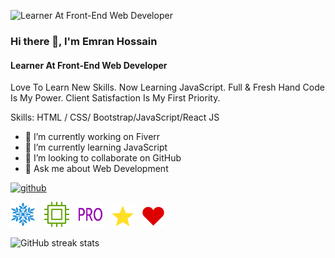 ![Learner At Front-End Web Developer](https://scontent.fdac13-1.fna.fbcdn.net/v/t39.30808-6/431821125_387862254184861_83837010414317855_n.jpg?stp=dst-jpg_p720x720&_nc_cat=100&ccb=1-7&_nc_sid=5f2048&_nc_eui2=AeFQZ9596eeouEE2sMH_OdphWnXR8nbDg-5addHydsOD7rurwUQKA0touiqCyYbzi8wL4VFJqSnhPOjTv78pCvd2&_nc_ohc=FG93KJFyA4MAX8lHzxG&_nc_ht=scontent.fdac13-1.fna&oh=00_AfBDFJXE99yYB3MMoVBWAumev0bmaqWQxROZu1IyLqffZg&oe=65FC792A)
### Hi there 👋, I'm Emran Hossain
#### Learner At Front-End Web Developer

Love To Learn New Skills. Now Learning JavaScript. Full & Fresh Hand Code Is My Power. Client Satisfaction Is My First Priority.

Skills: HTML / CSS/ Bootstrap/JavaScript/React JS

- 🔭 I’m currently working on Fiverr 
- 🌱 I’m currently learning JavaScript 
- 👯 I’m looking to collaborate on GitHub 
- 💬 Ask me about Web Development 


[<img src='https://cdn.jsdelivr.net/npm/simple-icons@3.0.1/icons/github.svg' alt='github' height='40'>](https://github.com/emrantlp)  

<a href='https://archiveprogram.github.com/'><img src='https://raw.githubusercontent.com/acervenky/animated-github-badges/master/assets/acbadge.gif' width='40' height='40'></a> <a href='https://docs.github.com/en/developers'><img src='https://raw.githubusercontent.com/acervenky/animated-github-badges/master/assets/devbadge.gif' width='40' height='40'></a> <a href='https://github.com/pricing'><img src='https://raw.githubusercontent.com/acervenky/animated-github-badges/master/assets/pro.gif' width='40' height='40'></a> <a href='https://stars.github.com/'><img src='https://raw.githubusercontent.com/acervenky/animated-github-badges/master/assets/starbadge.gif' width='35' height='35'></a> <a href='https://docs.github.com/en/github/supporting-the-open-source-community-with-github-sponsors'><img src='https://raw.githubusercontent.com/acervenky/animated-github-badges/master/assets/sponsorbadge.gif' width='35' height='35'></a> 

![GitHub streak stats](https://streak-stats.demolab.com/?user=emrantlp)  


